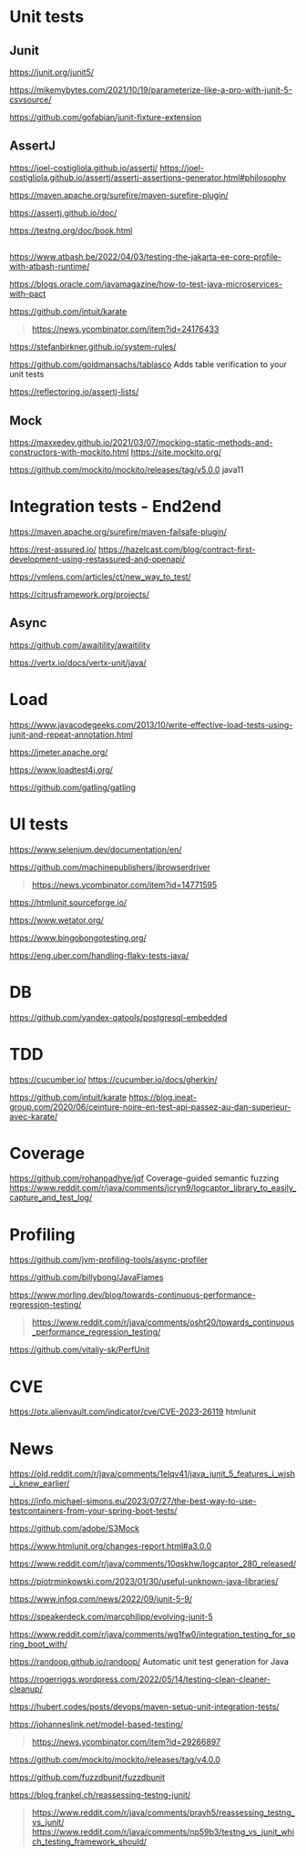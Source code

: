 # Unit tests
## Junit
https://junit.org/junit5/

https://mikemybytes.com/2021/10/19/parameterize-like-a-pro-with-junit-5-csvsource/

https://github.com/gofabian/junit-fixture-extension

## AssertJ
https://joel-costigliola.github.io/assertj/
https://joel-costigliola.github.io/assertj/assertj-assertions-generator.html#philosophy

https://maven.apache.org/surefire/maven-surefire-plugin/

https://assertj.github.io/doc/

https://testng.org/doc/book.html

## 
https://www.atbash.be/2022/04/03/testing-the-jakarta-ee-core-profile-with-atbash-runtime/

https://blogs.oracle.com/javamagazine/how-to-test-java-microservices-with-pact

https://github.com/intuit/karate
> https://news.ycombinator.com/item?id=24176433

https://stefanbirkner.github.io/system-rules/

https://github.com/goldmansachs/tablasco Adds table verification to your unit tests

https://reflectoring.io/assertj-lists/

## Mock
https://maxxedev.github.io/2021/03/07/mocking-static-methods-and-constructors-with-mockito.html
https://site.mockito.org/

https://github.com/mockito/mockito/releases/tag/v5.0.0 java11

# Integration tests - End2end
https://maven.apache.org/surefire/maven-failsafe-plugin/

https://rest-assured.io/
https://hazelcast.com/blog/contract-first-development-using-restassured-and-openapi/

https://vmlens.com/articles/ct/new_way_to_test/

https://citrusframework.org/projects/

## Async
https://github.com/awaitility/awaitility

https://vertx.io/docs/vertx-unit/java/

# Load
https://www.javacodegeeks.com/2013/10/write-effective-load-tests-using-junit-and-repeat-annotation.html

https://jmeter.apache.org/

https://www.loadtest4j.org/

https://github.com/gatling/gatling

# UI tests
https://www.selenium.dev/documentation/en/

https://github.com/machinepublishers/jbrowserdriver
> https://news.ycombinator.com/item?id=14771595

https://htmlunit.sourceforge.io/

https://www.wetator.org/

https://www.bingobongotesting.org/

https://eng.uber.com/handling-flaky-tests-java/

# DB

https://github.com/yandex-qatools/postgresql-embedded

# TDD
https://cucumber.io/
https://cucumber.io/docs/gherkin/

https://github.com/intuit/karate
https://blog.ineat-group.com/2020/06/ceinture-noire-en-test-api-passez-au-dan-superieur-avec-karate/

# Coverage

https://github.com/rohanpadhye/jqf Coverage-guided semantic fuzzing
https://www.reddit.com/r/java/comments/jcryn9/logcaptor_library_to_easily_capture_and_test_log/

# Profiling
https://github.com/jvm-profiling-tools/async-profiler

https://github.com/billybong/JavaFlames

https://www.morling.dev/blog/towards-continuous-performance-regression-testing/
> https://www.reddit.com/r/java/comments/osht20/towards_continuous_performance_regression_testing/

https://github.com/vitaliy-sk/PerfUnit

# CVE
https://otx.alienvault.com/indicator/cve/CVE-2023-26119 htmlunit

# News
https://old.reddit.com/r/java/comments/1elqv41/java_junit_5_features_i_wish_i_knew_earlier/

https://info.michael-simons.eu/2023/07/27/the-best-way-to-use-testcontainers-from-your-spring-boot-tests/

https://github.com/adobe/S3Mock

https://www.htmlunit.org/changes-report.html#a3.0.0

https://www.reddit.com/r/java/comments/10qskhw/logcaptor_280_released/

https://piotrminkowski.com/2023/01/30/useful-unknown-java-libraries/

https://www.infoq.com/news/2022/09/junit-5-9/

https://speakerdeck.com/marcphilipp/evolving-junit-5

https://www.reddit.com/r/java/comments/wg1fw0/integration_testing_for_spring_boot_with/

https://randoop.github.io/randoop/ Automatic unit test generation for Java

https://rogerriggs.wordpress.com/2022/05/14/testing-clean-cleaner-cleanup/

https://hubert.codes/posts/devops/maven-setup-unit-integration-tests/

https://johanneslink.net/model-based-testing/
> https://news.ycombinator.com/item?id=29266897

https://github.com/mockito/mockito/releases/tag/v4.0.0

https://github.com/fuzzdbunit/fuzzdbunit

https://blog.frankel.ch/reassessing-testng-junit/
> https://www.reddit.com/r/java/comments/prayh5/reassessing_testng_vs_junit/
https://www.reddit.com/r/java/comments/np59b3/testng_vs_junit_which_testing_framework_should/